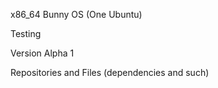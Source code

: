 x86_64 Bunny OS (One Ubuntu)

Testing

Version Alpha 1

Repositories and Files (dependencies and such)
